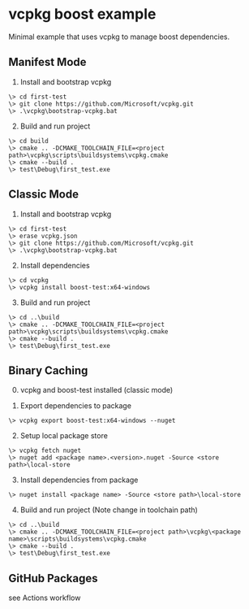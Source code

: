# vcpkg boost example

Minimal example that uses vcpkg to manage boost dependencies.

## Manifest Mode

1. Install and bootstrap vcpkg
```
\> cd first-test
\> git clone https://github.com/Microsoft/vcpkg.git
\> .\vcpkg\bootstrap-vcpkg.bat
```

2. Build and run project
```
\> cd build
\> cmake .. -DCMAKE_TOOLCHAIN_FILE=<project path>\vcpkg\scripts\buildsystems\vcpkg.cmake
\> cmake --build .
\> test\Debug\first_test.exe
```


## Classic Mode

1. Install and bootstrap vcpkg
```
\> cd first-test
\> erase vcpkg.json
\> git clone https://github.com/Microsoft/vcpkg.git
\> .\vcpkg\bootstrap-vcpkg.bat
```

2. Install dependencies
```
\> cd vcpkg
\> vcpkg install boost-test:x64-windows
```

3. Build and run project
```
\> cd ..\build
\> cmake .. -DCMAKE_TOOLCHAIN_FILE=<project path>\vcpkg\scripts\buildsystems\vcpkg.cmake
\> cmake --build .
\> test\Debug\first_test.exe
```

## Binary Caching

0. vcpkg and boost-test installed (classic mode)

1. Export dependencies to package
```
\> vcpkg export boost-test:x64-windows --nuget
```

2. Setup local package store 
```
\> vcpkg fetch nuget
\> nuget add <package name>.<version>.nuget -Source <store path>\local-store
```

3. Install dependencies from package
```
\> nuget install <package name> -Source <store path>\local-store 
```

4. Build and run project (Note change in toolchain path)
```
\> cd ..\build
\> cmake .. -DCMAKE_TOOLCHAIN_FILE=<project path>\vcpkg\<package name>\scripts\buildsystems\vcpkg.cmake
\> cmake --build .
\> test\Debug\first_test.exe
```

## GitHub Packages
see Actions workflow
